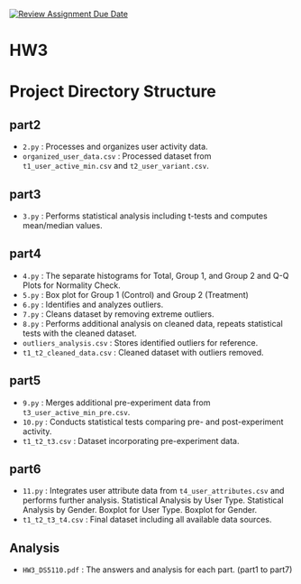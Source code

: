 [![Review Assignment Due Date](https://classroom.github.com/assets/deadline-readme-button-22041afd0340ce965d47ae6ef1cefeee28c7c493a6346c4f15d667ab976d596c.svg)](https://classroom.github.com/a/tQ2iv1EY)
# HW3


# Project Directory Structure

## part2
- `2.py` : Processes and organizes user activity data.
- `organized_user_data.csv` : Processed dataset from `t1_user_active_min.csv` and `t2_user_variant.csv`.

## part3
- `3.py` : Performs statistical analysis including t-tests and computes mean/median values.

## part4
- `4.py` : The separate histograms for Total, Group 1, and Group 2 and Q-Q Plots for Normality Check.
- `5.py` : Box plot for Group 1 (Control) and Group 2 (Treatment)
- `6.py` : Identifies and analyzes outliers.
- `7.py` : Cleans dataset by removing extreme outliers.
- `8.py` : Performs additional analysis on cleaned data, repeats statistical tests with the cleaned dataset.
- `outliers_analysis.csv` : Stores identified outliers for reference.
- `t1_t2_cleaned_data.csv` : Cleaned dataset with outliers removed.

## part5
- `9.py` : Merges additional pre-experiment data from `t3_user_active_min_pre.csv`.
- `10.py` : Conducts statistical tests comparing pre- and post-experiment activity.
- `t1_t2_t3.csv` : Dataset incorporating pre-experiment data.

## part6
- `11.py` : Integrates user attribute data from `t4_user_attributes.csv` and performs further analysis. Statistical Analysis by User Type. Statistical Analysis by Gender. Boxplot for User Type. Boxplot for Gender. 
- `t1_t2_t3_t4.csv` : Final dataset including all available data sources.

## Analysis
- `HW3_DS5110.pdf` : The answers and analysis for each part. (part1 to part7)